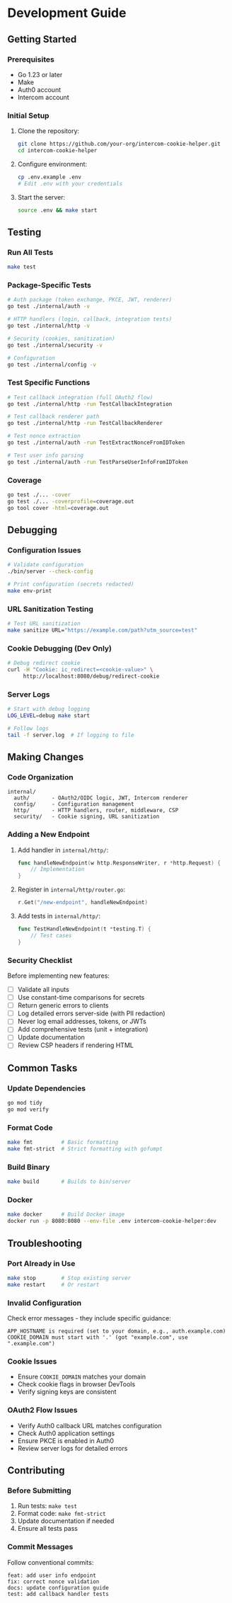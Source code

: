 # Development Guide

## Getting Started

### Prerequisites
- Go 1.23 or later
- Make
- Auth0 account
- Intercom account

### Initial Setup

1. Clone the repository:
   ```bash
   git clone https://github.com/your-org/intercom-cookie-helper.git
   cd intercom-cookie-helper
   ```

2. Configure environment:
   ```bash
   cp .env.example .env
   # Edit .env with your credentials
   ```

3. Start the server:
   ```bash
   source .env && make start
   ```

## Testing

### Run All Tests
```bash
make test
```

### Package-Specific Tests
```bash
# Auth package (token exchange, PKCE, JWT, renderer)
go test ./internal/auth -v

# HTTP handlers (login, callback, integration tests)
go test ./internal/http -v

# Security (cookies, sanitization)
go test ./internal/security -v

# Configuration
go test ./internal/config -v
```

### Test Specific Functions
```bash
# Test callback integration (full OAuth2 flow)
go test ./internal/http -run TestCallbackIntegration

# Test callback renderer path
go test ./internal/http -run TestCallbackRenderer

# Test nonce extraction
go test ./internal/auth -run TestExtractNonceFromIDToken

# Test user info parsing
go test ./internal/auth -run TestParseUserInfoFromIDToken
```

### Coverage
```bash
go test ./... -cover
go test ./... -coverprofile=coverage.out
go tool cover -html=coverage.out
```

## Debugging

### Configuration Issues
```bash
# Validate configuration
./bin/server --check-config

# Print configuration (secrets redacted)
make env-print
```

### URL Sanitization Testing
```bash
# Test URL sanitization
make sanitize URL="https://example.com/path?utm_source=test"
```

### Cookie Debugging (Dev Only)
```bash
# Debug redirect cookie
curl -H "Cookie: ic_redirect=<cookie-value>" \
     http://localhost:8080/debug/redirect-cookie
```

### Server Logs
```bash
# Start with debug logging
LOG_LEVEL=debug make start

# Follow logs
tail -f server.log  # If logging to file
```

## Making Changes

### Code Organization
```
internal/
  auth/       - OAuth2/OIDC logic, JWT, Intercom renderer
  config/     - Configuration management
  http/       - HTTP handlers, router, middleware, CSP
  security/   - Cookie signing, URL sanitization
```

### Adding a New Endpoint

1. Add handler in `internal/http/`:
   ```go
   func handleNewEndpoint(w http.ResponseWriter, r *http.Request) {
       // Implementation
   }
   ```

2. Register in `internal/http/router.go`:
   ```go
   r.Get("/new-endpoint", handleNewEndpoint)
   ```

3. Add tests in `internal/http/`:
   ```go
   func TestHandleNewEndpoint(t *testing.T) {
       // Test cases
   }
   ```

### Security Checklist

Before implementing new features:
- [ ] Validate all inputs
- [ ] Use constant-time comparisons for secrets
- [ ] Return generic errors to clients
- [ ] Log detailed errors server-side (with PII redaction)
- [ ] Never log email addresses, tokens, or JWTs
- [ ] Add comprehensive tests (unit + integration)
- [ ] Update documentation
- [ ] Review CSP headers if rendering HTML

## Common Tasks

### Update Dependencies
```bash
go mod tidy
go mod verify
```

### Format Code
```bash
make fmt         # Basic formatting
make fmt-strict  # Strict formatting with gofumpt
```

### Build Binary
```bash
make build       # Builds to bin/server
```

### Docker
```bash
make docker      # Build Docker image
docker run -p 8080:8080 --env-file .env intercom-cookie-helper:dev
```

## Troubleshooting

### Port Already in Use
```bash
make stop        # Stop existing server
make restart     # Or restart
```

### Invalid Configuration
Check error messages - they include specific guidance:
```
APP_HOSTNAME is required (set to your domain, e.g., auth.example.com)
COOKIE_DOMAIN must start with '.' (got "example.com", use ".example.com")
```

### Cookie Issues
- Ensure `COOKIE_DOMAIN` matches your domain
- Check cookie flags in browser DevTools
- Verify signing keys are consistent

### OAuth2 Flow Issues
- Verify Auth0 callback URL matches configuration
- Check Auth0 application settings
- Ensure PKCE is enabled in Auth0
- Review server logs for detailed errors

## Contributing

### Before Submitting

1. Run tests: `make test`
2. Format code: `make fmt-strict`
3. Update documentation if needed
4. Ensure all tests pass

### Commit Messages

Follow conventional commits:
```
feat: add user info endpoint
fix: correct nonce validation
docs: update configuration guide
test: add callback handler tests
```